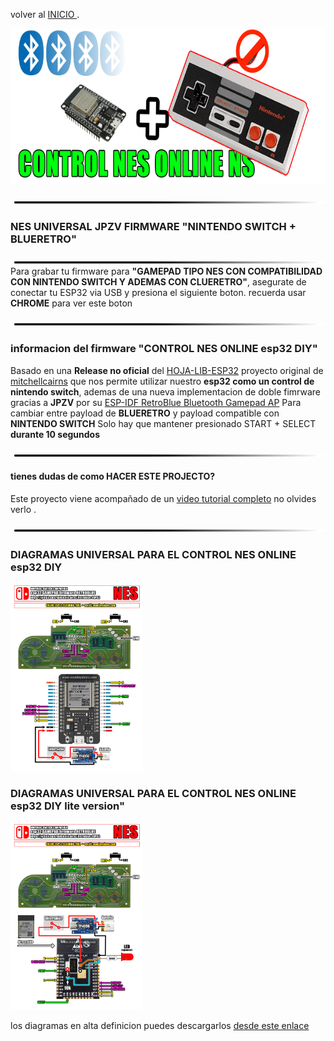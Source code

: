 
volver al [INICIO ](index.md).

<img src="imagenes/nes.png"
height="250">


<img src="imagenes/line.png"
height="5">

### NES UNIVERSAL JPZV FIRMWARE **"NINTENDO SWITCH + BLUERETRO"** 
<img src="imagenes/line.png"
height="5">
Para grabar tu firmware para **"GAMEPAD TIPO NES CON COMPATIBILIDAD CON NINTENDO SWITCH Y ADEMAS CON CLUERETRO"**, asegurate de conectar tu ESP32 via USB y presiona el siguiente boton. recuerda usar **CHROME** para ver este boton


<script type="module" src="install-button.js?module"></script>
<esp-web-install-button manifest="firmware/firmware_build/nes2/manifest.json"></esp-web-install-button>

<img src="imagenes/line.png"
height="5">

### informacion del firmware **"CONTROL NES ONLINE esp32 DIY"**
Basado en una **Release no oficial** del [HOJA-LIB-ESP32](https://github.com/HandHeldLegend/HOJA-LIB-ESP32) proyecto original de [mitchellcairns](https://github.com/mitchellcairns) que nos permite utilizar nuestro **esp32 como un control de nintendo switch**, ademas de una nueva implementacion de doble fimrware gracias a **JPZV** por su [ESP-IDF RetroBlue Bluetooth Gamepad AP](https://github.com/JPZV/Blue-N64-Control-ESP32) Para cambiar entre payload de **BLUERETRO** y payload compatible con **NINTENDO SWITCH** Solo hay que mantener presionado START + SELECT **durante 10 segundos**



<img src="imagenes/line.png"
height="5">


#### tienes dudas de como HACER ESTE PROJECTO?


Este proyecto viene acompañado de un [video tutorial completo](https://youtu.be/o03lGDEhEgg) no olvides verlo .



<img src="imagenes/line.png"
height="5">
### DIAGRAMAS UNIVERSAL PARA EL CONTROL NES ONLINE esp32 DIY

<img src="imagenes/diagrama-nes.jpg"
height="300">
### DIAGRAMAS UNIVERSAL PARA EL CONTROL NES ONLINE esp32 DIY lite version"

<img src="imagenes/diagrama-nes-lite.jpg"
height="300">

los diagramas en alta definicion puedes descargarlos [desde este enlace](https://www.mundoyakara.com/2022/07/como-hacer-control-nes-classic-edition.html)

